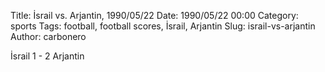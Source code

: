 Title: İsrail vs. Arjantin, 1990/05/22
Date: 1990/05/22 00:00
Category: sports
Tags: football, football scores, İsrail, Arjantin
Slug: israil-vs-arjantin
Author: carbonero


İsrail 1 - 2 Arjantin
